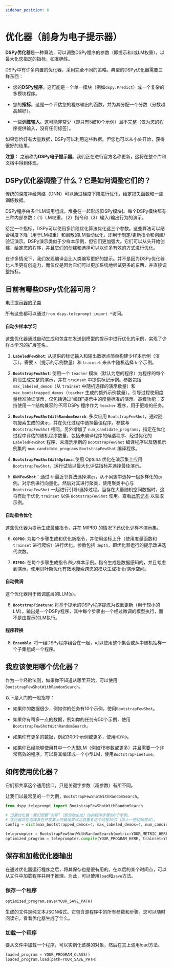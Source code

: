 ```yaml
---
sidebar_position: 6
---
```


# 优化器（前身为电子提示器）

**DSPy优化器**是一种算法，可以调整DSPy程序的参数（即提示和/或LM权重），以最大化您指定的指标，如准确性。

DSPy中有许多内置的优化器，采用完全不同的策略。典型的DSPy优化器需要三样东西：

- 您的**DSPy程序**。这可能是一个单一模块（例如`dspy.Predict`）或一个复杂的多模块程序。

- 您的**指标**。这是一个评估您的程序输出的函数，并为其分配一个分数（分数越高越好）。

- 一些**训练输入**。这可能非常少（即只有5或10个示例）且不完整（仅为您的程序提供输入，没有任何标签）。

如果您恰好有大量数据，DSPy可以利用这些数据。但您也可以从小处开始，获得很好的结果。

**注意：** 之前称为**DSPy电子提示器**。我们正在进行官方名称更新，这将在整个库和文档中得到体现。


## **DSPy优化器**调整了什么？它是如何调整它们的？

传统的深度神经网络（DNN）可以通过梯度下降进行优化，给定损失函数和一些训练数据。

DSPy程序由多个LM调用组成，堆叠在一起形成[DSPy模块]。每个DSPy模块都有三种内部参数：（1）LM权重，（2）指令和（3）输入/输出行为的演示。

给定一个指标，DSPy可以使用多阶段优化算法优化这三个参数。这些算法可以结合梯度下降（用于LM权重）和离散的LM驱动优化，即用于制定/更新指令和创建/验证演示。DSPy演示类似于少样本示例，但它们更加强大。它们可以从头开始创建，给定您的程序，并且它们的创建和选择可以以许多有效的方式进行优化。

在许多情况下，我们发现编译会比人类编写更好的提示。并不是因为DSPy优化器比人类更有创造力，而仅仅是因为它们可以更加系统地尝试更多的东西，并直接调整指标。


## 目前有哪些DSPy优化器可用？

<!-- 以下图表是通过以下步骤生成的： -->
<!-- 1. 运行symilar在电子提示器模块上提取Python层次结构作为Graphviz dot文件 -->
<!-- 2. 手动编辑生成的dot文件，删除不是提示器/优化器的类（例如，优化器操作的数据结构类）。 -->
<!-- 3. 使用dot将`.dot`文件编译为PNG -->
<!-- Robert Goldman [2024/05/11:rpg] -->

[电子提示器的子类](figures/teleprompter-classes.png)

所有这些都可以通过`from dspy.teleprompt import *`访问。

#### 自动少样本学习

这些优化器通过自动生成和包含在发送到模型的提示中进行优化的示例，实现了少样本学习的扩展签名。
1. **`LabeledFewShot`**: 从提供的标记输入和输出数据点简单构建少样本示例（演示）。需要 `k`（提示的示例数量）和 `trainset` 来从中随机选择 `k` 个示例。

2. **`BootstrapFewShot`**: 使用一个 `teacher` 模块（默认为您的程序）为程序的每个阶段生成完整的演示，并在 `trainset` 中提供标记示例。参数包括 `max_labeled_demos`（从 `trainset` 中随机选择的演示数量）和 `max_bootstrapped_demos`（`teacher` 生成的额外示例数量）。引导过程使用度量标准验证演示，仅包括通过“编译”提示中的度量标准的演示。高级功能：支持使用一个结构兼容的*不同* DSPy 程序作为 `teacher` 程序，用于更难的任务。

3. **`BootstrapFewShotWithRandomSearch`**: 多次应用 `BootstrapFewShot`，通过随机搜索生成的演示，并在优化过程中选择最佳程序。参数与 `BootstrapFewShot` 相同，另外增加了 `num_candidate_programs`，指定在优化过程中评估的随机程序数量，包括未编译程序的候选程序、经过优化的 `LabeledFewShot` 程序、未混洗示例的 `BootstrapFewShot` 编译程序以及随机示例集的 `num_candidate_programs` `BootstrapFewShot` 编译程序。

4. **`BootstrapFewShotWithOptuna`**: 使用 Optuna 优化在演示集上应用 `BootstrapFewShot`，运行试验以最大化评估指标并选择最佳演示。

5. **`KNNFewShot`**：通过 k-最近邻算法选择演示，从不同簇中选择一组多样化的示例。对示例进行向量化，然后对其进行聚类，使用聚类中心与 `BootstrapFewShot` 一起进行引导/选择过程。当存在大量随机空间数据时，这将有助于优化 `trainset` 以供 `BootstrapFewShot` 使用。查看[此笔记本](https://github.com/stanfordnlp/dspy/blob/main/examples/knn.ipynb) 以获取示例。

#### 自动指令优化

这些优化器为提示生成最佳指令，并在 MIPRO 的情况下还优化少样本演示集。

6. **`COPRO`**: 为每个步骤生成和优化新指令，并使用坐标上升（使用度量函数和 `trainset` 进行爬坡）进行优化。参数包括 `depth`，即优化器运行的提示改进迭代次数。

7. **`MIPRO`**: 在每个步骤生成指令*和*少样本示例。指令生成是数据感知的，并且考虑到演示。使用贝叶斯优化有效地搜索跨您的模块生成指令/演示空间。 

#### 自动微调
这个优化器用于微调底层的LLM(s)。

6. **`BootstrapFinetune`**: 将基于提示的DSPy程序提炼为权重更新（用于较小的LM）。输出是一个DSPy程序，其中每个步骤由一个经过微调的模型执行，而不是由提示的LM执行。

#### 程序转换

8. **`Ensemble`**: 将一组DSPy程序组合在一起，可以使用整个集合或从中随机抽样一个子集组成一个程序。

## 我应该使用哪个优化器？

作为一个经验法则，如果你不知道从哪里开始，可以使用`BootstrapFewShotWithRandomSearch`。

以下是入门的一般指导：

* 如果你的数据很少，例如你的任务有10个示例，使用`BootstrapFewShot`。

* 如果你有稍多一点的数据，例如你的任务有50个示例，使用`BootstrapFewShotWithRandomSearch`。

* 如果你有更多的数据，例如300个示例或更多，使用`MIPRO`。

* 如果你已经能够使用其中一个大型LM（例如7B参数或更多）并且需要一个非常高效的程序，可以将其编译成一个小型LM，使用`BootstrapFinetune`。

## 如何使用优化器？

它们都共享这个通用接口，只是关键字参数（超参数）有所不同。

让我们以最常见的一个为例，`BootstrapFewShotWithRandomSearch`。

```python
from dspy.teleprompt import BootstrapFewShotWithRandomSearch

# 设置优化器：我们想要“引导”（即自动生成）你的程序步骤的8个示例。
# 优化器将在选择其在开发集上的最佳尝试之前重复这个过程10次（加上一些初始尝试）。
config = dict(max_bootstrapped_demos=4, max_labeled_demos=4, num_candidate_programs=10, num_threads=4)

teleprompter = BootstrapFewShotWithRandomSearch(metric=YOUR_METRIC_HERE, **config)
optimized_program = teleprompter.compile(YOUR_PROGRAM_HERE, trainset=YOUR_TRAINSET_HERE)
```

## 保存和加载优化器输出

在通过优化器运行程序之后，将其保存也是很有用的。在以后的某个时间点，可以从文件中加载程序并用于推理。为此，可以使用`load`和`save`方法。

### 保存一个程序

```python
optimized_program.save(YOUR_SAVE_PATH)
```

生成的文件是纯文本JSON格式。它包含源程序中的所有参数和步骤。您可以随时阅读它，看看优化器生成了什么。

### 加载一个程序

要从文件中加载一个程序，可以实例化该类的对象，然后在其上调用load方法。

```python
loaded_program = YOUR_PROGRAM_CLASS()
loaded_program.load(path=YOUR_SAVE_PATH)
```